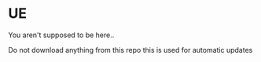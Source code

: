 # UE
You aren't supposed to be here..

Do not download anything from this repo this is used for automatic updates

